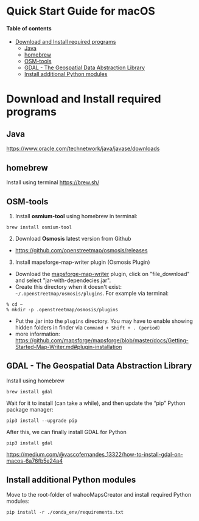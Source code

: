 

# Quick Start Guide for macOS <!-- omit in toc -->

#### Table of contents <!-- omit in toc -->
- [Download and Install required programs](#download-and-install-required-programs)
  - [Java](#java)
  - [homebrew](#homebrew)
  - [OSM-tools](#osm-tools)
  - [GDAL - The Geospatial Data Abstraction Library](#gdal---the-geospatial-data-abstraction-library)
  - [Install additional Python modules](#install-additional-python-modules)
# Download and Install required programs

## Java
https://www.oracle.com/technetwork/java/javase/downloads

## homebrew
Install using terminal
https://brew.sh/

## OSM-tools
1. Install **osmium-tool** using homebrew in terminal:
```
brew install osmium-tool
```
2. Download **Osmosis** latest version from Github
* https://github.com/openstreetmap/osmosis/releases

3. Install mapsforge-map-writer plugin (Osmosis Plugin)
* Download the [mapsforge-map-writer](https://search.maven.org/search?q=a:mapsforge-map-writer) plugin, click on "file_download" and select "jar-with-dependecies.jar".
* Create this directory when it doesn't exist: `~/.openstreetmap/osmosis/plugins`. For example via terminal:
```
% cd ~
% mkdir -p .openstreetmap/osmosis/plugins
```
* Put the .jar into the `plugins` directory. You may have to enable showing hidden folders in finder via `Command + Shift + . (period)`
* more information: https://github.com/mapsforge/mapsforge/blob/master/docs/Getting-Started-Map-Writer.md#plugin-installation

## GDAL - The Geospatial Data Abstraction Library
Install using homebrew
```
brew install gdal
```

Wait for it to install (can take a while), and then update the “pip” Python package manager:
```
pip3 install --upgrade pip
```

After this, we can finally install GDAL for Python
```
pip3 install gdal
```

https://medium.com/@vascofernandes_13322/how-to-install-gdal-on-macos-6a76fb5e24a4

## Install additional Python modules
Move to the root-folder of wahooMapsCreator and install required Python modules:
```
pip install -r ./conda_env/requirements.txt
```
